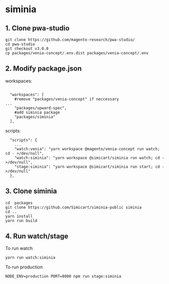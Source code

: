 # siminia

## 1. Clone pwa-studio
```
git clone https://github.com/magento-research/pwa-studio/
cd pwa-studio
git checkout v3.0.0
cp packages/venia-concept/.env.dist packages/venia-concept/.env
```

## 2. Modify package.json

workspaces:
```

  "workspaces": [
    #remove "packages/venia-concept" if neccessary
...
    "packages/upward-spec",
    #add siminia package
    "packages/siminia"
  ],

```

scripts:

```
  "scripts": {
	...
    "watch:venia": "yarn workspace @magento/venia-concept run watch; cd - >/dev/null",
    "watch:siminia": "yarn workspace @simicart/siminia run watch; cd - >/dev/null",
    "stage:siminia": "yarn workspace @simicart/siminia run start; cd - >/dev/null"
  },
```
## 3. Clone siminia
```
cd  packages
git clone https://github.com/Simicart/siminia-public siminia
cd ..
yarn install
yarn run build
```
## 4. Run watch/stage
To run watch
```
yarn run watch:siminia
```
To run production
```
NODE_ENV=production PORT=8080 npm run stage:siminia
```
